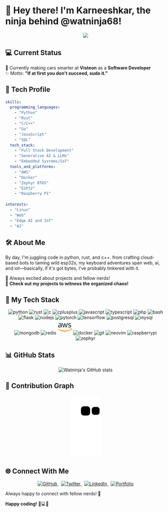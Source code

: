# 👋 Hey there! I'm Karneeshkar, the ninja behind @watninja68!

<p align="center">
  <a href="https://x.com/__K4KAR_">
    <img height="200" src="https://media1.giphy.com/media/v1.Y2lkPTc5MGI3NjExaW56ZXFhMDB4cWR0cWt5eW1tZmVpbDNmMHB3bmpqYml6dmlrcjkwMCZlcD12MV9pbnRlcm5hbF9naWZfYnlfaWQmY3Q9Zw/4Ev0Ari2Nd9io/giphy.gif"/>
  </a>
</p>

## 💻 Current Status
🚗 Currently making cars smarter at **Visteon** as a **Software Developer**  
✨ Motto: **"If at first you don't succeed, sudo it."**

## 🔧 Tech Profile

```yaml
skills:
  programming_languages:
    - "Python"
    - "Rust"
    - "C/C++"
    - "Go"
    - "JavaScript"
    - "SQL"
  tech_stack:
    - "Full Stack Development"
    - "Generative AI & LLMs"
    - "Embedded Systems/IoT"
  tools_and_platforms:
    - "AWS"
    - "Docker"
    - "Zephyr RTOS"
    - "ESP32"
    - "Raspberry PI"

interests:
  - "Linux"
  - "Web"
  - "Edge AI and IoT"
  - "AI"
```

## 🛠️ About Me
By day, I'm juggling code in python, rust, and c++. from crafting cloud-based bots to taming wild esp32s, my keyboard adventures span web, ai, and iot—basically, if it's got bytes, I've probably tinkered with it.

🚀 Always excited about projects and fellow nerds!  
🔗 **Check out my projects to witness the organized chaos!**

## 🚀 My Tech Stack

<p align="center">
  <!-- Programming Languages -->
  <img src="https://cdn.jsdelivr.net/gh/devicons/devicon/icons/python/python-original.svg" alt="python" width="45" height="45"/>
  <img src="https://raw.githubusercontent.com/rust-lang/rust-artwork/master/logo/rust-logo-512x512.png" alt="rust" width="45" height="45"/>
  <img src="https://cdn.jsdelivr.net/gh/devicons/devicon/icons/c/c-original.svg" alt="c" width="45" height="45"/>
  <img src="https://cdn.jsdelivr.net/gh/devicons/devicon/icons/cplusplus/cplusplus-original.svg" alt="cplusplus" width="45" height="45"/>
  <img src="https://cdn.jsdelivr.net/gh/devicons/devicon/icons/javascript/javascript-original.svg" alt="javascript" width="45" height="45"/>
  <img src="https://cdn.jsdelivr.net/gh/devicons/devicon/icons/typescript/typescript-original.svg" alt="typescript" width="45" height="45"/>
  <img src="https://cdn.jsdelivr.net/gh/devicons/devicon/icons/php/php-original.svg" alt="php" width="45" height="45"/>
  <img src="https://cdn.jsdelivr.net/gh/devicons/devicon/icons/bash/bash-original.svg" alt="bash" width="45" height="45"/>
  <!-- Frameworks & Tools -->
  <img src="https://cdn.jsdelivr.net/gh/devicons/devicon/icons/flask/flask-original.svg" alt="flask" width="45" height="45"/>
  <img src="https://cdn.jsdelivr.net/gh/devicons/devicon/icons/nodejs/nodejs-original.svg" alt="nodejs" width="45" height="45"/>
  <img src="https://cdn.jsdelivr.net/gh/devicons/devicon/icons/pytorch/pytorch-original.svg" alt="pytorch" width="45" height="45"/>
  <img src="https://cdn.jsdelivr.net/gh/devicons/devicon/icons/tensorflow/tensorflow-original.svg" alt="tensorflow" width="45" height="45"/>
  <!-- Database -->
  <img src="https://cdn.jsdelivr.net/gh/devicons/devicon/icons/postgresql/postgresql-original.svg" alt="postgresql" width="45" height="45"/>
  <img src="https://cdn.jsdelivr.net/gh/devicons/devicon/icons/mysql/mysql-original.svg" alt="mysql" width="45" height="45"/>
  <img src="https://cdn.jsdelivr.net/gh/devicons/devicon/icons/mongodb/mongodb-original.svg" alt="mongodb" width="45" height="45"/>
  <img src="https://cdn.jsdelivr.net/gh/devicons/devicon/icons/redis/redis-original.svg" alt="redis" width="45" height="45"/>
  <!-- Cloud & DevOps -->
  <img src="https://raw.githubusercontent.com/devicons/devicon/master/icons/amazonwebservices/amazonwebservices-original-wordmark.svg" alt="aws" width="45" height="45"/>
  <img src="https://cdn.jsdelivr.net/gh/devicons/devicon/icons/docker/docker-original.svg" alt="docker" width="45" height="45"/>
  <img src="https://cdn.jsdelivr.net/gh/devicons/devicon/icons/git/git-original.svg" alt="git" width="45" height="45"/>
  <!-- IDEs & Tools -->
  <img src="https://cdn.jsdelivr.net/gh/devicons/devicon/icons/neovim/neovim-original.svg" alt="neovim" width="45" height="45"/>
  <img src="https://cdn.jsdelivr.net/gh/devicons/devicon/icons/raspberrypi/raspberrypi-original.svg" alt="raspberrypi" width="45" height="45"/>
  <img src="https://raw.githubusercontent.com/zephyrproject-rtos/zephyr/main/doc/_static/images/kite.png" alt="zephyr" width="45" height="45"/>
</p>

## 📊 GitHub Stats

<p align="center">
  <img src="https://github-readme-stats.vercel.app/api?username=watninja68&show_icons=true&theme=catppuccin_mocha" alt="Watninja's GitHub stats" />
</p>

## 🐍 Contribution Graph

<p align="center">
  <img src="https://raw.githubusercontent.com/watninja68/watninja68/output/github-contribution-grid-snake.svg" alt="Snake animation" />
</p>

## 🌐 Connect With Me

<p align="center">
  <a href="https://github.com/watninja68">
    <img alt="GitHub" src="https://img.shields.io/badge/GitHub-%23121011.svg?&style=for-the-badge&logo=GitHub&logoColor=white"/>
  </a>
  &nbsp;
  <a href="https://x.com/__K4KAR_">
    <img alt="Twitter" src="https://img.shields.io/badge/Twitter-%231DA1F2.svg?&style=for-the-badge&logo=Twitter&logoColor=white"/>
  </a>
  &nbsp;
  <a href="https://linkedin.com/in/karneeshkar-velmurugan">
    <img alt="LinkedIn" src="https://img.shields.io/badge/LinkedIn-%230077B5.svg?&style=for-the-badge&logo=LinkedIn&logoColor=white"/>
  </a>
  &nbsp;
  <a href="https://karneeshkar.tech">
    <img alt="Portfolio" src="https://img.shields.io/badge/Portfolio-%23000000.svg?&style=for-the-badge&logo=firefoxbrowser&logoColor=white"/>
  </a>
</p>

Always happy to connect with fellow nerds! 🚀  

**Happy coding!** 🍕💻😄
